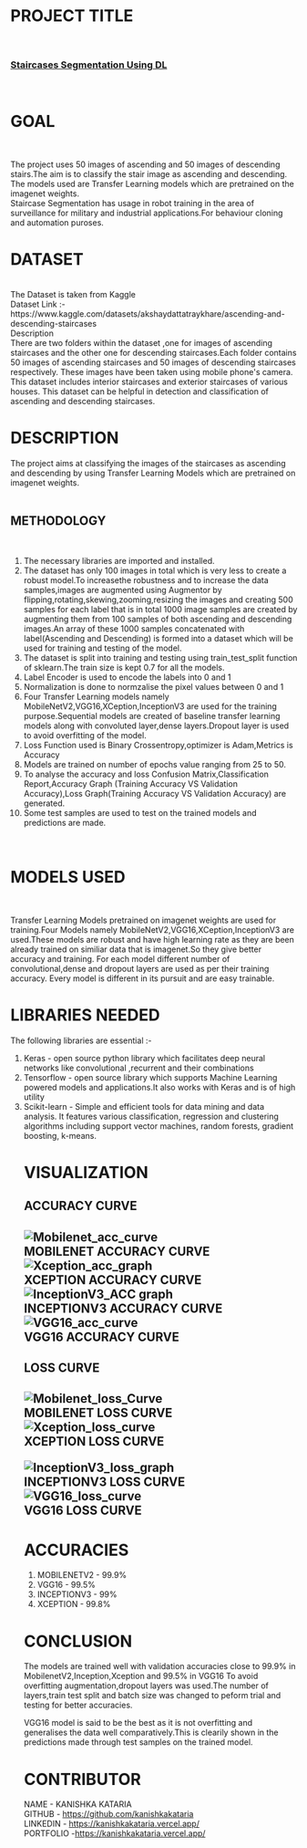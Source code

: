 <h1>PROJECT TITLE</h1>
<br>
<h3>
<u>Staircases Segmentation Using DL</u></h3>
<br>
<h1>GOAL</h1>
<br>

The project uses 50 images of ascending and 50 images of descending stairs.The aim is to classify the stair image as ascending and descending.<br>
The models used are Transfer Learning models which are pretrained on the imagenet weights.
<br>
Staircase Segmentation has usage in robot training in the area of surveillance for military and industrial applications.For behaviour cloning and automation puroses.
<br>



<h1>DATASET</h1>
<br>
The  Dataset is taken from Kaggle
<br>
Dataset Link :- https://www.kaggle.com/datasets/akshaydattatraykhare/ascending-and-descending-staircases
<br>
Description
<br>
There are two folders within the dataset ,one for images of ascending staircases and the other one for descending staircases.Each folder contains 50 images of ascending staircases and 50 images of descending staircases respectively. These images have been taken using mobile phone's camera. This dataset includes interior staircases and exterior staircases of various houses. This dataset can be helpful in detection and classification of ascending and descending staircases.<br>

<h1>DESCRIPTION</h1>

The project aims at classifying the images of the staircases as ascending and descending by using Transfer Learning Models which are pretrained on imagenet weights.<br>
<br>
<h2>METHODOLOGY</h2>
<br>
<ol>
<li>The necessary libraries are imported and installed.</li><li>The dataset has only 100 images in total which is very less to create a robust model.To increasethe robustness and to increase the data samples,images are augmented using Augmentor by flipping,rotating,skewing,zooming,resizing the images and creating 500 samples for each label that is in total 1000 image samples are created by augmenting them from 100 samples of both ascending and descending images.An array of these 1000 samples concatenated with label(Ascending and Descending) is formed into a dataset which will be used for training and testing of the model.</li><li>The dataset is split into training and testing using train_test_split function of sklearn.The train size is kept 0.7 for all the models.</li><li>Label Encoder is used to encode the labels into 0 and 1</li><li>Normalization is done to normzalise the pixel values between 0 and 1</li>
<li>Four Transfer Learning models namely MobileNetV2,VGG16,XCeption,InceptionV3 are used for the training purpose.Sequential models are created of baseline transfer learning models along with convoluted layer,dense layers.Dropout layer is used to avoid overfitting of the model.</li>
<li>Loss Function used is Binary Crossentropy,optimizer is Adam,Metrics is Accuracy</li>
<li>Models are trained on number of epochs value ranging from 25 to 50.</li>
<li>To analyse the accuracy and loss Confusion Matrix,Classification Report,Accuracy Graph (Training Accuracy VS Validation Accuracy),Loss Graph(Training Accuracy VS Validation Accuracy) are generated.
</li>
<li>Some test samples are used to test on the trained models and predictions are made.
</li>
</ol>
<br>
<h1>MODELS USED</h1>
<br>

Transfer Learning Models pretrained on imagenet weights are used for training.Four Models namely MobileNetV2,VGG16,XCeption,InceptionV3 are used.These models are robust and have high learning rate as they are been already trained on similiar data that is imagenet.So they give better accuracy and training.
For each model different number of convolutional,dense and dropout layers are used as per their training accuracy.
Every model is different in its pursuit and are easy trainable.
<br>


<h1>LIBRARIES NEEDED</h1>

The following libraries are essential :-
<br>
<ol>
<li>Keras - open source python library which facilitates deep neural networks like convolutional ,recurrent and their combinations</li>
<li>Tensorflow - open source library which supports Machine Learning powered models and applications.It also works with Keras and is of high utility </li>
<li>Scikit-learn - Simple and efficient tools for data mining and data analysis. It features various classification, regression and clustering algorithms including support vector machines, random forests, gradient boosting, k-means.
</li>

<h1>VISUALIZATION</h1>

<h2>ACCURACY CURVE<h2>

![Mobilenet_acc_curve ](https://github.com/kanishkakataria/Images/assets/85161519/40135c42-46df-40f4-9aba-1cfdc8d0be2d)
<br>
MOBILENET ACCURACY CURVE<br>
![Xception_acc_graph](https://github.com/kanishkakataria/Images/assets/85161519/379debcf-9739-477c-b8bd-40735f86ad46)
<br>
XCEPTION ACCURACY CURVE<br>
![InceptionV3_ACC graph](https://github.com/kanishkakataria/Images/assets/85161519/7d4ea849-13c7-4c70-bc9e-6f17942f3b0e)
<br>
INCEPTIONV3 ACCURACY CURVE<br>
![VGG16_acc_curve](https://github.com/kanishkakataria/Images/assets/85161519/483b35b1-f711-49b1-ba5a-e2ceb6776544)
<br>
VGG16 ACCURACY CURVE
<br>
<h2>LOSS CURVE<h2>

![Mobilenet_loss_Curve](https://github.com/kanishkakataria/Images/assets/85161519/ee7c40f1-e7a2-4b1e-881d-c5767a1087ef)
<br>
MOBILENET LOSS CURVE<br>
![Xception_loss_curve](https://github.com/kanishkakataria/Images/assets/85161519/ec725122-8a07-41f8-a74f-7e051f4263b0)
<br>
XCEPTION LOSS CURVE<br>

![InceptionV3_loss_graph](https://github.com/kanishkakataria/Images/assets/85161519/7352f92a-f79f-4502-8770-91762f97d86a)
<br>
INCEPTIONV3 LOSS CURVE<br>
![VGG16_loss_curve](https://github.com/kanishkakataria/Images/assets/85161519/0ce9b5c3-78e2-4da3-9bf4-be3d98ebf7b6)
<br>
VGG16 LOSS CURVE
<br>
<h1>ACCURACIES</h1>
<ol>
<li>MOBILENETV2 - 99.9%</li>
<li>VGG16 - 99.5%</li>
<li>INCEPTIONV3 - 99%</li>
<li>XCEPTION - 99.8%</li>

</ol>

<h1>CONCLUSION</h1>

The models are trained well with validation accuracies close to 99.9% in MobilenetV2,Inception,Xception and 99.5% in VGG16
To avoid overfitting augmentation,dropout layers was used.The number of layers,train test split and batch size was changed to peform trial and testing for better accuracies.

VGG16 model is said to be the best as it is not overfitting and generalises the data well comparatively.This is clearily shown in the predictions made through test samples on the trained model.

<h1>CONTRIBUTOR</h1>

NAME - KANISHKA KATARIA
<br>
GITHUB - https://github.com/kanishkakataria
<br>
LINKEDIN - https://kanishkakataria.vercel.app/
<br>
PORTFOLIO -https://kanishkakataria.vercel.app/
